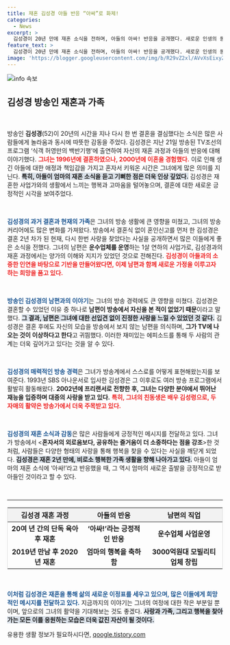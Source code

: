 ```yaml
---
title: 재혼 김성경 아들 반응 “아싸”로 화제!
categories:
  - News
excerpt: >
  김성경이 20년 만에 재혼 소식을 전하며, 아들의 아싸! 반응을 공개했다. 새로운 인생의 동반자와의 행복한 일상 속 김성경의 솔직한 이야기와 재혼의 긍정적인 변화가 주목받고 있다!
feature_text: >
  김성경이 20년 만에 재혼 소식을 전하며, 아들의 아싸! 반응을 공개했다. 새로운 인생의 동반자와의 행복한 일상 속 김성경의 솔직한 이야기와 재혼의 긍정적인 변화가 주목받고 있다!
image: 'https://blogger.googleusercontent.com/img/b/R29vZ2xl/AVvXsEixyZcFfHzMRdzZMjFBmAUKJYCLCGyLL1o632UiGVXcaFdKo_bkvkuCioo0uUKlGfBVcT3P84aROyZIXSBEx3Aw5nCQ3pTgDom1WDC4m8eifvWiAmWEEVb4x6G_l8C0QH225ldMjyaFvpxGEBGNO37VmDTDMHGhJPq73UglMfDca1-0aw/s1600/blogspot.png'
---
```


<p><img src="https://blogger.googleusercontent.com/img/b/R29vZ2xl/AVvXsEixyZcFfHzMRdzZMjFBmAUKJYCLCGyLL1o632UiGVXcaFdKo_bkvkuCioo0uUKlGfBVcT3P84aROyZIXSBEx3Aw5nCQ3pTgDom1WDC4m8eifvWiAmWEEVb4x6G_l8C0QH225ldMjyaFvpxGEBGNO37VmDTDMHGhJPq73UglMfDca1-0aw/s1600/blogspot.png" alt="info 속보" /></p>

<h2 data-ke-size="size26">김성경 방송인 재혼과 가족</h2>

<p data-ke-size="size16">&nbsp;</p>

<p data-ke-size="size16">방송인 <b>김성경</b>(52)이 20년의 시간을 지나 다시 한 번 결혼을 결심했다는 소식은 많은 사람들에게 놀라움과 동시에 따뜻한 감동을 주었다. 김성경은 지난 21일 방송된 TV조선의 프로그램 ‘식객 허영만의 백반기행’에 출연하여 자신의 재혼 과정과 아들의 반응에 대해 이야기했다. <b><span style="color: #ee2323;">그녀는 1996년에 결혼하였으나, 2000년에 이혼을 경험했다.</span></b> 이로 인해 생긴 아들에 대한 애정과 책임감을 가지고 혼자서 키워온 시간은 그녀에게 많은 의미를 지닌다. <b><span style="background-color: #21538527;">특히, 아들이 엄마의 재혼 소식을 듣고 기뻐한 점은 더욱 인상 깊었다.</span></b> 김성경은 재혼한 사업가와의 생활에서 느끼는 행복과 고마움을 털어놓으며, 결혼에 대한 새로운 긍정적인 시각을 보여주었다.</p>

<p data-ke-size="size16">&nbsp;</p>

<p><b><span style="color: #1a5490;">김성경의 과거 결혼과 현재의 가족</span></b>은 그녀의 방송 생활에 큰 영향을 미쳤고, 그녀의 방송 커리어에도 많은 변화를 가져왔다. 방송에서 결혼식 없이 혼인신고를 먼저 한 김성경은 결혼 2년 차가 된 현재, 다시 한번 사랑을 찾았다는 사실을 공개하면서 많은 이들에게 좋은 소식을 전했다. 그녀의 남편은 <b>운수업체를 운영</b>하는 1살 연하의 사업가로, 김성경과의 재혼 과정에서는 양가의 이해와 지지가 있었던 것으로 전해진다. <b><span style="color: #ee2323;">김성경이 아들과의 소중한 인연을 바탕으로 기반을 만들어왔다면, 이제 남편과 함께 새로운 가정을 이루고자 하는 희망을 품고 있다.</span></b></p></p>

<p data-ke-size="size16">&nbsp;</p>

<p><b><span style="color: #1a5490;">방송인 김성경의 남편과의 이야기</span></b>는 그녀의 방송 경력에도 큰 영향을 미쳤다. 김성경은 결혼할 수 있었던 이유 중 하나로 <b>남편이 방송에서 자신을 본 적이 없었기 때문</b>이라고 말했다. <b><span style="background-color: #21538527;">그 결과, 남편은 그녀에 대한 선입견 없이 진정한 사랑을 느낄 수 있었던 것 같다.</span></b> 김성경은 결혼 후에도 자신의 모습을 방송에서 보지 않는 남편을 의식하며, <b>그가 TV에 나오는 것이 이상하다고 한다</b>고 귀띔했다. 이러한 재미있는 에피소드를 통해 두 사람의 관계는 더욱 깊어가고 있다는 것을 알 수 있다.</p></p>

<p data-ke-size="size16">&nbsp;</p>

<p><b><span style="color: #1a5490;">김성경의 매력적인 방송 경력</span></b>은 그녀가 방송계에서 스스로를 어떻게 표현해왔는지를 보여준다. 1993년 SBS 아나운서로 입사한 김성경은 그 이후로도 여러 방송 프로그램에서 활발히 활동해왔다. <b>2002년에 프리랜서로 전향한 후, 그녀는 다양한 분야에서 뛰어난 재능을 입증하며 대중의 사랑을 받고 있다.</b> <b><span style="color: #ee2323;">특히, 그녀의 친동생은 배우 김성령으로, 두 자매의 활약은 방송가에서 더욱 주목받고 있다.</span></b></p></p>

<p data-ke-size="size16">&nbsp;</p>

<p><b><span style="color: #1a5490;">김성경의 재혼 소식과 감동</span></b>은 많은 사람들에게 긍정적인 메시지를 전달하고 있다. 그녀가 방송에서 &lt;<strong>혼자서의 외로움보다, 공유하는 즐거움이 더 소중하다는 점을 강조</strong>&gt;한 것처럼, 사람들은 다양한 형태의 사랑을 통해 행복을 찾을 수 있다는 사실을 깨닫게 되었다. <b><span style="background-color: #21538527;">김성경은 재혼 2년 만에, 비로소 행복한 가족 생활을 향해 나아가고 있다.</span></b> 아들이 엄마의 재혼 소식에 ‘아싸!’라고 반응했을 때, 그 역시 엄마의 새로운 출발을 긍정적으로 받아들인 것이라고 할 수 있다.</p></p>

<p data-ke-size="size16">&nbsp;</p>

<hr />

<table style="width: 100%; border: 1px solid #ddd; border-collapse: collapse;">
    <thead>
        <tr>
            <th style="text-align: center; height: 30px; background-color: #f2f2f2;"><b>김성경 재혼 과정</b></th>
            <th style="text-align: center; height: 30px; background-color: #f2f2f2;"><b>아들의 반응</b></th>
            <th style="text-align: center; height: 30px; background-color: #f2f2f2;"><b>남편의 직업</b></th>
        </tr>
    </thead>
    <tbody>
        <tr>
            <td style="text-align: center; height: 17px;"><b>20여 년 간의 단독 육아 후 재혼</b></td>
            <td style="text-align: center; height: 17px;"><b>‘아싸!’라는 긍정적인 반응</b></td>
            <td style="text-align: center; height: 17px;"><b>운수업체 사업운영</b></td>
        </tr>
        <tr>
            <td style="text-align: center; height: 17px;"><b>2019년 만남 후 2020년 재혼</b></td>
            <td style="text-align: center; height: 17px;"><b>엄마의 행복을 축하함</b></td>
            <td style="text-align: center; height: 17px;"><b>3000억원대 모빌리티 업체 창립</b></td>
        </tr>
    </tbody>
</table>

<p data-ke-size="size16">&nbsp;</p>

<p><b><span style="color: #1a5490;">이처럼 김성경은 재혼을 통해 삶의 새로운 이정표를 세우고 있으며, 많은 이들에게 희망적인 메시지를 전달하고 있다.</span></b> 지금까지의 이야기는 그녀의 여정에 대한 작은 부분일 뿐이며, 앞으로의 그녀의 활약을 기대해보는 것도 좋겠다. <b><span style="background-color: #21538527;">사랑과 가족, 그리고 행복을 찾아가는 모든 이를 응원하는 모습은 더욱 값진 자산이 될 것이다.</span></b></p>
유용한 생활 정보가 필요하시다면, <a href="https://qoogle.tistory.com" rel="dofollow">qoogle.tistory.com</a>


